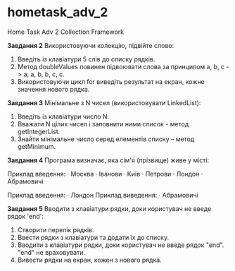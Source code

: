 # hometask_adv_2
Home Task Adv 2 Collection Framework

**Завдання 2**
Використовуючи колекцію, підвійте слово:
1. Введіть із клавіатури 5 слів до списку рядків.
2. Метод doubleValues повинен підвоювати слова за принципом a, b, c -> a, a, b, b, c, c.
3. Використовуючи цикл for виведіть результат на екран, кожне значення нового рядка.

**Завдання 3**
Мінімальне з N чисел (використовувати LinkedList):
1. Введіть із клавіатури число N.
2. Вважати N цілих чисел і заповнити ними список - метод getIntegerList.
3. Знайти мінімальне число серед елементів списку – метод getMinimum.

**Завдання 4**
Програма визначає, яка сім'я (прізвище) живе у місті:

Приклад введення:
· Москва
· Іванови
· Київ
· Петрови
· Лондон
· Абрамовичі

Приклад введення:
· Лондон
Приклад виведення:
· Абрамовичі

**Завдання 5**
Вводити з клавіатури рядки, доки користувач не введе рядок 'end':
1. Створити перелік рядків.
2. Ввести рядки з клавіатури та додати їх до списку.
3. Вводити з клавіатури рядки, доки користувач не введе рядок "end". "end" не враховувати.
4. Вивести рядки на екран, кожен з нового рядка.
